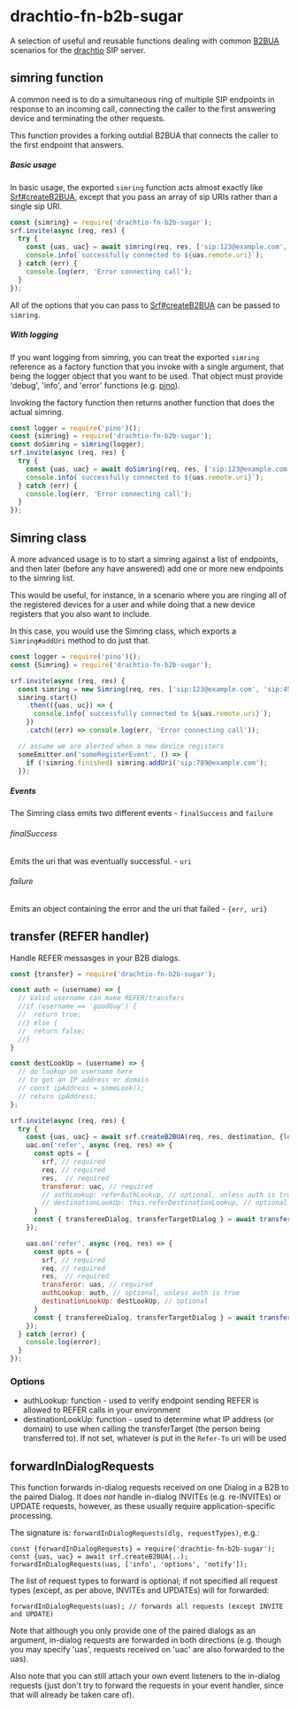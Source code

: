 # drachtio-fn-b2b-sugar

A selection of useful and reusable functions dealing with common [B2BUA](https://drachtio.org/api#srf-create-b2bua) scenarios for the [drachtio](https://drachtio.org) SIP server.

## simring function

A common need is to do a simultaneous ring of multiple SIP endpoints in response to an incoming call, connecting the caller to the first answering device and terminating the other requests.

This function provides a forking outdial B2BUA that connects the caller to the first endpoint that answers.

##### Basic usage
In basic usage, the exported `simring` function acts almost exactly like [Srf#createB2BUA](https://drachtio.org/api#srf-create-b2bua), except that you pass an array of sip URIs rather than a single sip URI.
```js
const {simring} = require('drachtio-fn-b2b-sugar');
srf.invite(async (req, res) {
  try {
    const {uas, uac} = await simring(req, res, ['sip:123@example.com', 'sip:456@example.com']);
    console.info(`successfully connected to ${uas.remote.uri}`);
  } catch (err) {
    console.log(err, 'Error connecting call');
  }
});
```
All of the options that you can pass to [Srf#createB2BUA](https://drachtio.org/api#srf-create-b2bua) can be passed to `simring`.

##### With logging
If you want logging from simring, you can treat the exported `simring` reference as a factory function that you invoke with a single argument, that being the logger object that you want to be used.  That object must provide 'debug', 'info', and 'error' functions (e.g. [pino](https://www.npmjs.com/package/pino)).

Invoking the factory function then returns another function that does the actual simring.
```js
const logger = require('pino')();
const {simring} = require('drachtio-fn-b2b-sugar');
const doSimring = simring(logger);
srf.invite(async (req, res) {
  try {
    const {uas, uac} = await doSimring(req, res, ['sip:123@example.com', 'sip:456@example.com']);
    console.info(`successfully connected to ${uas.remote.uri}`);
  } catch (err) {
    console.log(err, 'Error connecting call');
  }
});
```
## Simring class
A more advanced usage is to to start a simring against a list of endpoints, and then later (before any have answered) add one or more new endpoints to the simring list.  

This would be useful, for instance, in a scenario where you are ringing all of the registered devices for a user and while doing that a new device registers that you also want to include.

In this case, you would use the Simring class, which exports a `Simring#addUri` method to do just that.
```js
const logger = require('pino')();
const {Simring} = require('drachtio-fn-b2b-sugar');

srf.invite(async (req, res) {
  const simring = new Simring(req, res, ['sip:123@example.com', 'sip:456@example.com']);
  simring.start()
    .then(({uas, uc}) => {
      console.info(`successfully connected to ${uas.remote.uri}`);
    })
    .catch((err) => console.log(err, 'Error connecting call'));

  // assume we are alerted when a new device registers
  someEmitter.on('someRegisterEvent', () => {
    if (!simring.finished) simring.addUri('sip:789@example.com');
  });
```

##### Events

The Simring class emits two different events - `finalSuccess` and `failure`

###### finalSuccess

Emits the uri that was eventually successful. - `uri`

###### failure

Emits an object containing the error and the uri that failed - `{err, uri}`


## transfer (REFER handler)

Handle REFER messasges in your B2B dialogs.

```js
const {transfer} = require('drachtio-fn-b2b-sugar');

const auth = (username) => {
  // Valid username can make REFER/transfers
  //if (username == 'goodGuy') {
  //  return true;
  //} else {
  //  return false;
  //}
}

const destLookUp = (username) => {
  // do lookup on username here
  // to get an IP address or domain
  // const ipAddress = someLook();
  // return ipAddress;
};

srf.invite(async (req, res) {
  try {
    const {uas, uac} = await srf.createB2BUA(req, res, destination, {localSdpB: req.body});
    uac.on('refer', async (req, res) => {
      const opts = {
        srf, // required
        req, // required
        res,  // required
        transferor: uac, // required
        // authLookup: referAuthLookup, // optional, unless auth is true
        // destinationLookUp: this.referDestinationLookup, // optional
      }
      const { transfereeDialog, transferTargetDialog } = await transfer(opts);
    });

    uas.on('refer', async (req, res) => {
      const opts = {
        srf, // required
        req, // required
        res,  // required
        transferor: uas, // required
        authLookup: auth, // optional, unless auth is true
        destinationLookUp: destLookUp, // optional
      }
      const { transfereeDialog, transferTargetDialog } = await transfer(opts);
    });
  } catch (error) {
    console.log(error);
  }
});
```

### Options

* authLookup: function - used to verify endpoint sending REFER is allowed to REFER calls in your environment
* destinationLookUp: function - used to determine what IP address (or domain) to use when calling the transferTarget (the person being transferred to). If not set, whatever is put in the `Refer-To` uri will be used

## forwardInDialogRequests

This function forwards in-dialog requests received on one Dialog in a B2B to the paired Dialog.  It does _not_ handle in-dialog INVITEs (e.g. re-INVITEs) or UPDATE requests, however, as these usually require application-specific processing.

The signature is: `forwardInDialogRequests(dlg, requestTypes)`, e.g.:
```
const {forwardInDialogRequests} = require('drachtio-fn-b2b-sugar');
const {uas, uac} = await srf.createB2BUA(..);
forwardInDialogRequests(uas, ['info', 'options', 'notify']);
```
The list of request types to forward is optional; if not specified all request types (except, as per above, INVITEs and UPDATEs) will for forwarded:
```
forwardInDialogRequests(uas); // forwards all requests (except INVITE and UPDATE)
```

Note that although you only provide one of the paired dialogs as an argument, in-dialog requests are forwarded in both directions (e.g. though you may specify 'uas', requests received on 'uac' are also forwarded to the uas).

Also note that you can still attach your own event listeners to the in-dialog requests (just don't try to forward the requests in your event handler, since that will already be taken care of).
 